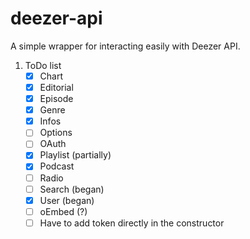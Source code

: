 # deezer-api
 A simple wrapper for interacting easily with Deezer API.
1. ToDo list 
    - [x] Chart 
    - [x] Editorial 
    - [x] Episode
    - [x] Genre 
    - [x] Infos 
    - [ ] Options
    - [ ] OAuth
    - [x] Playlist (partially)
    - [x] Podcast 
    - [ ] Radio
    - [ ] Search (began)
    - [x] User (began) 
    - [ ] oEmbed (?)
    - [ ] Have to add token directly in the constructor
